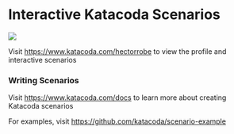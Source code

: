 # Interactive Katacoda Scenarios

[![](http://shields.katacoda.com/katacoda/hectorrobe/count.svg)](https://www.katacoda.com/hectorrobe "Get your profile on Katacoda.com")

Visit https://www.katacoda.com/hectorrobe to view the profile and interactive scenarios

### Writing Scenarios
Visit https://www.katacoda.com/docs to learn more about creating Katacoda scenarios

For examples, visit https://github.com/katacoda/scenario-example
